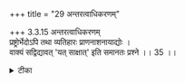 +++
title = "29 अन्तरत्वाधिकरणम्"

+++
3.3.15 अन्तरत्वाधिकरणम्  
प्रष्ट्रोर्भेदोऽपि तथा व्यतिहारः प्राणनाशनायाद्योः ।  
वाक्यं सद्विद्यावत् 'यत् साक्षात्' इति समानतः प्रश्ने ।। 35 ।।

<details><summary>टीका</summary>

3.3.15 अन्तरत्वाधिकरणम् The prima facie view is : in the बृहदारण्यक याज्ञावल्क्य while answering the question of उशस्त in regard to the nature of Brahman that is immediate and direct said that it sustains life in all beings. And to the same question put by Kahola, याज्ञावल्क्य said that it transcends hunger and thirst, death and decay etc. There is distinction between two meditations as one refers to Brahman as sustaining life in all beings and another refers to Brahman as beyond hunger. This view is wrong. It is because the question and answers refer to the same Brahman. This is analogus to sad - vidya where repeated questions and answers serve to distinguish one and the same Brahman and not to convey the idea that Brahman is to be meditated upon with different attributes. Notes : 1. बृह् Up., III.iv.1. 2. बृह् Up., III.v.1. 3. छान्द् Up., VI.i.3.
</details>


